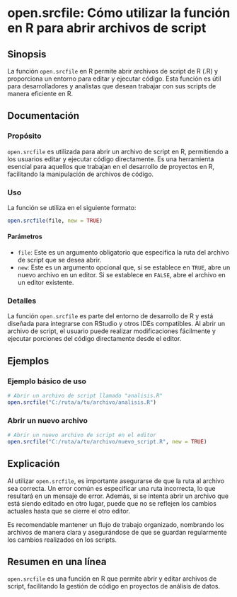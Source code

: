 <!--
Meta Description: # open.srcfile: Cómo utilizar la función en R para abrir archivos de script ## Sinopsis La función `open.srcfile` en R permite abrir archivos de scrip...
Meta Keywords: que, archivo, abrir, open, srcfile
-->

# open.srcfile: Cómo utilizar la función en R para abrir archivos de script

## Sinopsis
La función `open.srcfile` en R permite abrir archivos de script de R (.R) y proporciona un entorno para editar y ejecutar código. Esta función es útil para desarrolladores y analistas que desean trabajar con sus scripts de manera eficiente en R.

## Documentación
### Propósito
`open.srcfile` es utilizada para abrir un archivo de script en R, permitiendo a los usuarios editar y ejecutar código directamente. Es una herramienta esencial para aquellos que trabajan en el desarrollo de proyectos en R, facilitando la manipulación de archivos de código.

### Uso
La función se utiliza en el siguiente formato:

```R
open.srcfile(file, new = TRUE)
```

#### Parámetros
- `file`: Este es un argumento obligatorio que especifica la ruta del archivo de script que se desea abrir.
- `new`: Este es un argumento opcional que, si se establece en `TRUE`, abre un nuevo archivo en un editor. Si se establece en `FALSE`, abre el archivo en un editor existente.

### Detalles
La función `open.srcfile` es parte del entorno de desarrollo de R y está diseñada para integrarse con RStudio y otros IDEs compatibles. Al abrir un archivo de script, el usuario puede realizar modificaciones fácilmente y ejecutar porciones del código directamente desde el editor.

## Ejemplos
### Ejemplo básico de uso
```R
# Abrir un archivo de script llamado "analisis.R"
open.srcfile("C:/ruta/a/tu/archivo/analisis.R")
```

### Abrir un nuevo archivo
```R
# Abrir un nuevo archivo de script en el editor
open.srcfile("C:/ruta/a/tu/archivo/nuevo_script.R", new = TRUE)
```

## Explicación
Al utilizar `open.srcfile`, es importante asegurarse de que la ruta al archivo sea correcta. Un error común es especificar una ruta incorrecta, lo que resultará en un mensaje de error. Además, si se intenta abrir un archivo que está siendo editado en otro lugar, puede que no se reflejen los cambios actuales hasta que se cierre el otro editor.

Es recomendable mantener un flujo de trabajo organizado, nombrando los archivos de manera clara y asegurándose de que se guardan regularmente los cambios realizados en los scripts.

## Resumen en una línea
`open.srcfile` es una función en R que permite abrir y editar archivos de script, facilitando la gestión de código en proyectos de análisis de datos.